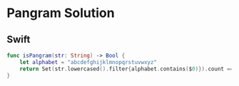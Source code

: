 # Pangram Solution

## Swift

```swift
func isPangram(str: String) -> Bool {
    let alphabet = "abcdefghijklmnopqrstuvwxyz"
    return Set(str.lowercased().filter{alphabet.contains($0)}).count == alphabet.count
}
```